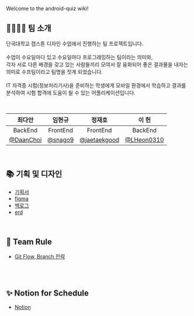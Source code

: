 Welcome to the android-quiz wiki!

## 👨‍👩‍👧‍👦 팀 소개


단국대학교 캡스톤 디자인 수업에서 진행하는 팀 프로젝트입니다. <br><br>
수업이 수요일마다 있고 수요일마다 프로그래밍하는 팀이라는 의미와,<br> 각자 서로 다른 배경을 갖고 있는 사람들끼리 모여서 잘 융화되어 좋은 결과물을 내자는 의미로 수프팀이라고 팀명을 짓게 되었습니다.<br><br>
IT 자격증 시험(정보처리기사)을 준비하는 학생에게 모바일 환경에서 학습하고 결과를 분석하여 시험 합격에 도움이 될 수 있는 어플리케이션입니다.

<br>

|최다안|임현규|정재호|이 헌|
|:-:|:-:|:-:|:-:|
|BackEnd|FrontEnd|FrontEnd|BackEnd|
|[@DaanChoi](https://github.com/DaanChoi)|[@snago9](https://github.com/snago9)|[@jaetaekgood](https://github.com/jaetaekgood)|[@LHeon0310](https://github.com/LHeon0310)|


<br>

## 📚 기획 및 디자인

- [기획서](https://docs.google.com/document/d/1qxs91mA18M1cRlrovPeUy9SfoZTBpbNu5IueOlCdZOU/edit?usp=sharing)
- [figma](https://www.figma.com/file/rD5Q52zOdNznMAy31rhNLx/%EC%97%B0%EC%8A%B5%ED%8C%8C%EC%9D%BC?node-id=0-1&t=gNP7wx0hizzsNHzr-0)
- [백로그](https://docs.google.com/spreadsheets/d/1a7eGRtfVt3GFC8bngfUbwcR6yYxGr1xbmDaCisPrGf8/edit?usp=sharing)
- [erd](https://www.erdcloud.com/d/4opjZRrm2xGWB8fTP)

<br>

## 🤝 Team Rule
- [Git Flow, Branch 전략](https://github.com/CAPSTONE-DESIGN-PROJECT-1/android-nangbu/wiki/Git-Flow,-Branch-%EC%84%A4%EB%AA%85)

<br>

<!--
## 📅 위클리 스크럼
| 1주차 | 2주차 | 3주차 | 4주차 | 5주차 | 6주차 | 7주차 |
|:-:|:-:|:-:|:-:|:-:|:-:|:-:|
|:page_facing_up: [0329](#)|:page_facing_up: [0405](#)|:page_facing_up: [0412](#)|:page_facing_up: [0426](#)|:page_facing_up: [05~](#)|:page_facing_up: [05~](#)|:page_facing_up: [05~](#)|


## 📅 데일리 스크럼 & 스프린트 회의록
|     | Mon | Tue | Wed | Thu | Fri |
|:-:|:-:|:-:|:-:|:-:|:-:|
|1주차|:pencil2:스크럼|:pencil2:스크럼|:page_facing_up:스프린트|:pencil2:스크럼|[:pencil2:스크럼](https://github.com/CAPSTONE-DESIGN-PROJECT-1/android-quiz/wiki/2023.04.07)|
|2주차|[:pencil2:스크럼](https://github.com/CAPSTONE-DESIGN-PROJECT-1/android-quiz/wiki/2023.04.10)|[:pencil2:스크럼](https://github.com/CAPSTONE-DESIGN-PROJECT-1/android-quiz/wiki/2023.04.11)|:page_facing_up:스프린트|:pencil2:스크럼|:pencil2:스크럼|
|3주차|:pencil2:스크럼|:pencil2:스크럼|:page_facing_up:스프린트|:pencil2:스크럼|:pencil2:스크럼|
|4주차|:pencil2:스크럼|:pencil2:스크럼|:page_facing_up:스프린트|:pencil2:스크럼|:pencil2:스크럼|
|5주차|:pencil2:스크럼|:pencil2:스크럼|:page_facing_up:스프린트|:pencil2:스크럼|:pencil2:스크럼|
|6주차|:pencil2:스크럼|:pencil2:스크럼|:page_facing_up:스프린트|:pencil2:스크럼|:pencil2:스크럼|


마크다운 문법 https://tttsss77.tistory.com/148
마크다운 이모지 https://inpa.tistory.com/entry/MarkDown-%F0%9F%93%9A-Emoji-%EC%9D%B4%EB%AA%A8%ED%8B%B0%EC%BD%98-%EC%82%AC%EC%9A%A9%ED%95%98%EA%B8%B0

-->

<br>

## ✨ Notion for Schedule
- [Notion](https://www.notion.so/978009c12e7e41c9afca4c3d3ce4ee84)

<br>
<!--
## 📎 템플릿 모음
- [스프린트 회의록 템플릿](https://github.com/CAPSTONE-DESIGN-PROJECT-1/android-quiz/wiki/%EC%9C%84%ED%81%B4%EB%A6%AC-%EC%8A%A4%ED%81%AC%EB%9F%BC-%ED%85%9C%ED%94%8C%EB%A6%BF)
- [데일리 스크럼 템플릿](https://github.com/CAPSTONE-DESIGN-PROJECT-1/android-quiz/wiki/%EB%8D%B0%EC%9D%BC%EB%A6%AC-%EC%8A%A4%ED%81%AC%EB%9F%BC-%ED%85%9C%ED%94%8C%EB%A6%BF)
-->
<br>

